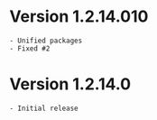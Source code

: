 # Version 1.2.14.010

    - Unified packages
    - Fixed #2

# Version  1.2.14.0
    - Initial release